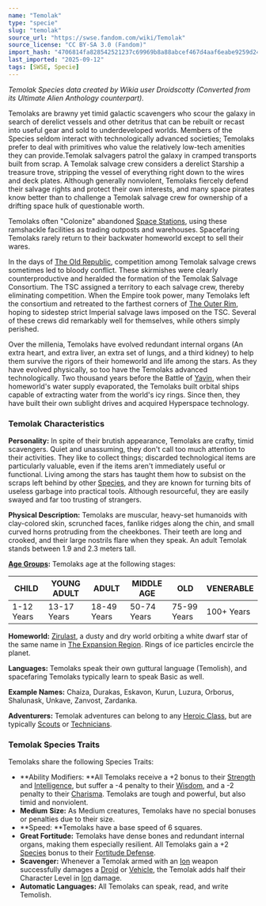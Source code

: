```yaml
---
name: "Temolak"
type: "specie"
slug: "temolak"
source_url: "https://swse.fandom.com/wiki/Temolak"
source_license: "CC BY-SA 3.0 (Fandom)"
import_hash: "4706814fa828542521237c69969b8a88abcef467d4aaf6eabe9259d24443f25f"
last_imported: "2025-09-12"
tags: [SWSE, Specie]
---
```

*Temolak Species data created by Wikia user Droidscotty (Converted from its Ultimate Alien Anthology counterpart).*

Temolaks are brawny yet timid galactic scavengers who scour the galaxy in search of derelict vessels and other detritus that can be rebuilt or recast into useful gear and sold to underdeveloped worlds. Members of the Species seldom interact with technologically advanced societies; Temolaks prefer to deal with primitives who value the relatively low-tech amenities they can provide.Temolak salvagers patrol the galaxy in cramped transports built from scrap. A Temolak salvage crew considers a derelict Starship a treasure trove, stripping the vessel of everything right down to the wires and deck plates. Although generally nonviolent, Temolaks fiercely defend their salvage rights and protect their own interests, and many space pirates know better than to challenge a Temolak salvage crew for ownership of a drifting space hulk of questionable worth.

Temolaks often "Colonize" abandoned [Space Stations](https://swse.fandom.com/wiki/Space_Stations), using these ramshackle facilities as trading outposts and warehouses. Spacefaring Temolaks rarely return to their backwater homeworld except to sell their wares.

In the days of [The Old Republic](https://swse.fandom.com/wiki/The_Old_Republic), competition among Temolak salvage crews sometimes led to bloody conflict. These skirmishes were clearly counterproductive and heralded the formation of the Temolak Salvage Consortium. The TSC assigned a territory to each salvage crew, thereby eliminating competition. When the Empire took power, many Temolaks left the consortium and retreated to the farthest corners of [The Outer Rim](https://swse.fandom.com/wiki/The_Outer_Rim), hoping to sidestep strict Imperial salvage laws imposed on the TSC. Several of these crews did remarkably well for themselves, while others simply perished.

Over the millenia, Temolaks have evolved redundant internal organs (An extra heart, and extra liver, an extra set of lungs, and a third kidney) to help them survive the rigors of their homeworld and life among the stars. As they have evolved physically, so too have the Temolaks advanced technologically. Two thousand years before the Battle of [Yavin](https://swse.fandom.com/wiki/Yavin), when their homeworld's water supply evaporated, the Temolaks built orbital ships capable of extracting water from the world's icy rings. Since then, they have built their own sublight drives and acquired Hyperspace technology.

### Temolak Characteristics
**Personality:** In spite of their brutish appearance, Temolaks are crafty, timid scavengers. Quiet and unassuming, they don't call too much attention to their activities. They like to collect things; discarded technological items are particularly valuable, even if the items aren't immediately useful or functional. Living among the stars has taught them how to subsist on the scraps left behind by other [Species](https://swse.fandom.com/wiki/Species), and they are known for turning bits of useless garbage into practical tools. Although resourceful, they are easily swayed and far too trusting of strangers.

**Physical Description:** Temolaks are muscular, heavy-set humanoids with clay-colored skin, scrunched faces, fanlike ridges along the chin, and small curved horns protruding from the cheekbones. Their teeth are long and crooked, and their large nostrils flare when they speak. An adult Temolak stands between 1.9 and 2.3 meters tall.

**[Age Groups](https://swse.fandom.com/wiki/Age_Groups):** Temolaks age at the following stages:

| CHILD | YOUNG ADULT | ADULT | MIDDLE AGE | OLD | VENERABLE |
| --- | --- | --- | --- | --- | --- |
| 1-12 Years | 13-17 Years | 18-49 Years | 50-74 Years | 75-99 Years | 100+ Years |

**Homeworld:** [Zirulast](https://swse.fandom.com/wiki/Zirulast), a dusty and dry world orbiting a white dwarf star of the same name in [The Expansion Region](https://swse.fandom.com/wiki/The_Expansion_Region). Rings of ice particles encircle the planet.

**Languages:** Temolaks speak their own guttural language (Temolish), and spacefaring Temolaks typically learn to speak Basic as well.

**Example Names:** Chaiza, Durakas, Eskavon, Kurun, Luzura, Orborus, Shalunask, Unkave, Zanvost, Zardanka.

**Adventurers:** Temolak adventures can belong to any [Heroic Class](https://swse.fandom.com/wiki/Heroic_Class), but are typically [Scouts](https://swse.fandom.com/wiki/Scouts) or [Technicians](https://swse.fandom.com/wiki/Technicians).
### Temolak Species Traits
Temolaks share the following Species Traits:
- **Ability Modifiers: **All Temolaks receive a +2 bonus to their [Strength](https://swse.fandom.com/wiki/Strength) and  [Intelligence](https://swse.fandom.com/wiki/Intelligence), but suffer a -4 penalty to their [Wisdom](https://swse.fandom.com/wiki/Wisdom), and a -2 penalty to their [Charisma](https://swse.fandom.com/wiki/Charisma). Temolaks are tough and powerful, but also timid and nonviolent.
- **Medium** **Size:** As Medium creatures, Temolaks have no special bonuses or penalties due to their size.
- **Speed: **Temolaks have a base speed of 6 squares.
- **Great Fortitude:** Temolaks have dense bones and redundant internal organs, making them especially resilient. All Temolaks gain a +2 [Species](https://swse.fandom.com/wiki/Species) bonus to their [Fortitude Defense](https://swse.fandom.com/wiki/Fortitude_Defense).
- **Scavenger:** Whenever a Temolak armed with an [Ion](https://swse.fandom.com/wiki/Ion) weapon successfully damages a [Droid](https://swse.fandom.com/wiki/Droid) or [Vehicle](https://swse.fandom.com/wiki/Vehicle), the Temolak adds half their Character Level in [Ion](https://swse.fandom.com/wiki/Ion) damage.
- **Automatic Languages:** All Temolaks can speak, read, and write Temolish.